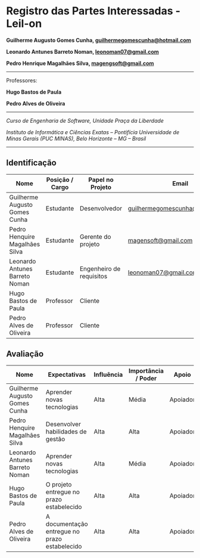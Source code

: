 # Registro das Partes Interessadas - Leil-on


**Guilherme Augusto Gomes Cunha, guilhermegomescunha@hotmail.com**

**Leonardo Antunes Barreto Noman, leonoman07@gmail.com**

**Pedro Henrique Magalhães Silva, magengsoft@gmail.com**

---

Professores:

**Hugo Bastos de Paula**

**Pedro Alves de Oliveira**


---

_Curso de Engenharia de Software, Unidade Praça da Liberdade_

_Instituto de Informática e Ciências Exatas – Pontifícia Universidade de Minas Gerais (PUC MINAS), Belo Horizonte – MG – Brasil_

---

## Identificação

| Nome | Posição / Cargo | Papel no Projeto | Email | Telefone
| --- | --- | --- | --- | --- |
| Guilherme Augusto Gomes Cunha  | Estudante  | Desenvolvedor  | guilhermegomescunha@hotmail.com  | 31-993897878
| Pedro Henquire Magalhães Silva | Estudante  |  Gerente do projeto | magensoft@gmail.com  | 31-975737179
| Leonardo Antunes Barreto Noman | Estudante  | Engenheiro de requisitos  | leonoman07@gmail.com  | 31-991568378
| Hugo Bastos de Paula | Professor  | Cliente  |  | 
| Pedro Alves de Oliveira | Professor  | Cliente  |  | 

## Avaliação

| Nome | Expectativas | Influência | Importância / Poder | Apoio | Observações |
| --- | --- | --- | --- | --- | --- |
| Guilherme Augusto Gomes Cunha | Aprender novas tecnologias  | Alta | Média | Apoiador | Também ajuda com a documentação |
| Pedro Henquire Magalhães Silva | Desenvolver habilidades de gestão  | Alta | Alta | Apoiador | Também atua como desenvolvedor |
| Leonardo Antunes Barreto Noman | Aprender novas tecnologias  | Alta | Média | Apoiador | Também atua como desenvolvedor |
| Hugo Bastos de Paula| O projeto entregue no prazo estabelecido | Alta | Alta | Apoiador | Também atua como orientador |
| Pedro Alves de Oliveira|A documentação entregue no prazo estabelecido| Alta | Alta | Apoiador | Também atua como orientador |

